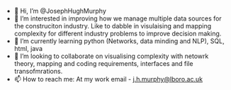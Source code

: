 - 👋 Hi, I’m @JosephHughMurphy
- 👀 I’m interested in improving how we manage multiple data sources for the construciton industry. Like to dabble in visulaising and mapping complexity for different industry problems to improve decision making.
- 🌱 I’m currently learning python (Networks, data minding and NLP), SQL, html, java
- 💞️ I’m looking to collaborate on visualising complexity with netowrk theory, mapping and coding requirements, interfaces and file transofmrations.
- 📫 How to reach me: At my work email - j.h.murphy@lboro.ac.uk

<!---
JosephHughMurphy/JosephHughMurphy is a ✨ special ✨ repository because its `README.md` (this file) appears on your GitHub profile.
You can click the Preview link to take a look at your changes.
--->

